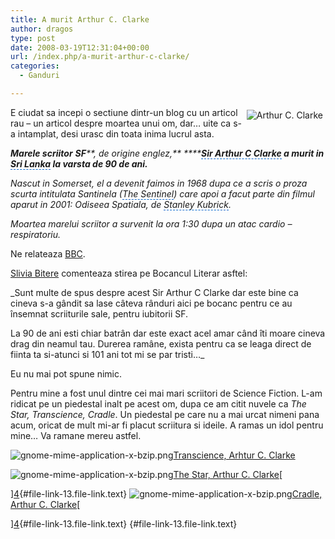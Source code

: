 ```yaml
---
title: A murit Arthur C. Clarke
author: dragos
type: post
date: 2008-03-19T12:31:04+00:00
url: /index.php/a-murit-arthur-c-clarke/
categories:
  - Ganduri

---
```

<img src="http://dor.homelinux.com/wp/wp-content/uploads/2008/03/arthurcclarke.jpg" alt="Arthur C. Clarke" hspace="4" vspace="4" align="right" />E ciudat sa incepi o sectiune dintr-un blog cu un articol rau &#8211; un articol despre moartea unui om, dar&#8230; uite ca s-a intamplat, desi urasc din toata inima lucrul asta.

_**Marele scriitor** **SF****, de origine englez,** ******<span class="yshortcuts" style="border-bottom: 1px dashed #0066cc; background: transparent none repeat scroll 0% 50%; cursor: pointer; -moz-background-clip: -moz-initial; -moz-background-origin: -moz-initial; -moz-background-inline-policy: -moz-initial">Sir Arthur C Clarke</span> a murit in <span class="yshortcuts" style="border-bottom: 1px dashed #0066cc; cursor: pointer">Sri Lanka</span> la varsta de 90 de ani.**_

_Nascut in Somerset, el a devenit faimos in 1968 dupa ce a scris o proza scurta intitulata Santinela (<span class="yshortcuts" style="border-bottom: 1px dashed #0066cc; cursor: pointer">The Sentinel</span>) care apoi a facut parte din filmul aparut in 2001: Odiseea Spatiala, de <span class="yshortcuts" style="border-bottom: 1px dashed #0066cc; cursor: pointer">Stanley Kubrick</span>._ 

_Moartea marelui scriitor a survenit la ora 1:30 dupa un atac cardio &#8211; respiratoriu._

Ne relateaza <a href="http://news.bbc.co.uk/2/hi/uk_news/7304004.stm" target="_blank" rel="noopener noreferrer">BBC</a>.<!--more-->

<a href="http://bocancul-literar.ro/user/batoriada" target="_blank" rel="noopener noreferrer">Slivia Bitere</a> comenteaza stirea pe Bocancul Literar asftel:
  
_Sunt multe de spus despre acest Sir Arthur C Clarke dar este bine ca cineva s-a gândit sa lase câteva rânduri aici pe bocanc pentru ce au însemnat scriiturile sale, pentru iubitorii SF.
  
La 90 de ani esti chiar batrân dar este exact acel amar când îti moare cineva drag din neamul tau. Durerea ramâne, exista pentru ca se leaga direct de fiinta ta si-atunci si 101 ani tot mi se par tristi&#8230;_ 

Eu nu mai pot spune nimic.
  
Pentru mine a fost unul dintre cei mai mari scriitori de Science Fiction. L-am ridicat pe un piedestal inalt pe acest om, dupa ce am citit nuvele ca _The Star, Transcience, Cradle_. Un piedestal pe care nu a mai urcat nimeni pana acum, oricat de mult mi-ar fi placut scriitura si ideile. A ramas un idol pentru mine&#8230; Va ramane mereu astfel.

![gnome-mime-application-x-bzip.png][1][Transcience, Arhtur C. Clarke][2]
  
![gnome-mime-application-x-bzip.png][1][The Star, Arthur C. Clarke][3][
  
][4]{#file-link-13.file-link.text} ![gnome-mime-application-x-bzip.png][1][Cradle, Arthur C. Clarke][5][
  
][4]{#file-link-13.file-link.text} [][4]{#file-link-13.file-link.text}

 [1]: http://dor.homelinux.com/wp/wp-content/uploads/2008/03/gnome-mime-application-x-bzip.png
 [2]: http://dor.homelinux.com/wp/wp-content/uploads/2008/03/clarke-transience.zip "Transcience, Arhtur C. Clarke"
 [3]: http://dor.homelinux.com/wp/wp-content/uploads/2008/03/clarke-the-star.zip "The Star, Arthur C. Clarke"
 [4]: javascript:void(0) "The Star, Arthur C. Clarke"
 [5]: http://dor.homelinux.com/wp/wp-content/uploads/2008/03/clarke-cradle.zip "Cradle, Arthur C. Clarke"